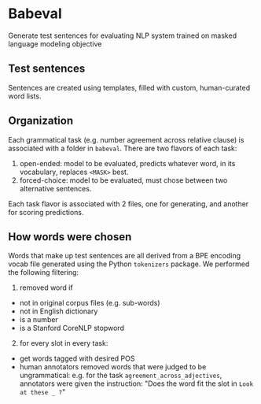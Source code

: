 # Babeval
Generate test sentences for evaluating NLP system trained on masked language modeling objective

## Test sentences

Sentences are created using templates, filled with custom, human-curated word lists.


## Organization

Each grammatical task (e.g. number agreement across relative clause) is associated with a folder in `babeval`.
There are two flavors of each task:
1. open-ended: model to be evaluated, predicts whatever word, in its vocabulary, replaces `<MASK>` best.
2. forced-choice: model to be evaluated, must chose between two alternative sentences.

Each task flavor is associated with 2 files, one for generating, and another for scoring predictions.

## How words were chosen

Words that make up test sentences are all derived from a BPE encoding vocab file 
 generated using the Python `tokenizers` package. 
We performed the following filtering:

1. removed word if
- not in original corpus files (e.g. sub-words)
- not in English dictionary
- is a number
- is a Stanford CoreNLP stopword

2. for every slot in every task:
- get words tagged with desired POS
- human annotators removed words that were judged to be ungrammatical:
e.g. for the task `agreement_across_adjectives`, annotators were given the instruction: 
"Does the word fit the slot in `Look at these _ ?`"